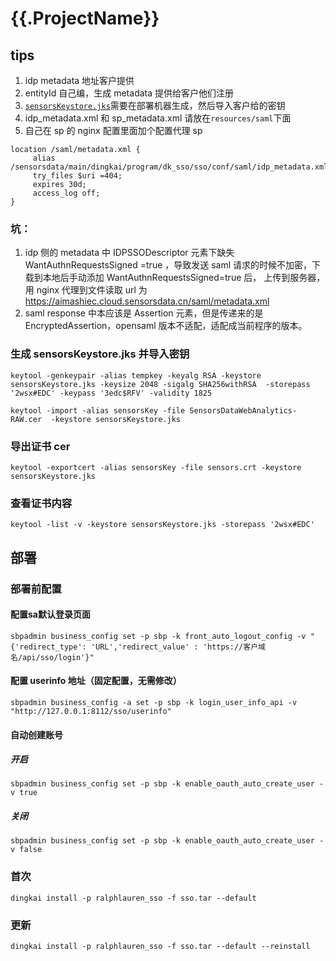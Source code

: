 # {{.ProjectName}}

## tips

1. idp metadata 地址客户提供
2. entityId 自己编，生成 metadata 提供给客户他们注册
3. [`sensorsKeystore.jks`](src/main/resources/saml/sensorsKeystore.jks)需要在部署机器生成，然后导入客户给的密钥
4. idp_metadata.xml 和 sp_metadata.xml 请放在`resources/saml`下面
5. 自己在 sp 的 nginx 配置里面加个配置代理 sp

```nginx
location /saml/metadata.xml {
     alias /sensorsdata/main/dingkai/program/dk_sso/sso/conf/saml/idp_metadata.xml;
     try_files $uri =404;
     expires 30d;
     access_log off;
}
```

### 坑：

1. idp 侧的 metadata 中 IDPSSODescriptor 元素下缺失 WantAuthnRequestsSigned =true
   ，导致发送 saml 请求的时候不加密，下载到本地后手动添加 WantAuthnRequestsSigned=true 后，
   上传到服务器，用 nginx 代理到文件读取 url 为 https://aimashiec.cloud.sensorsdata.cn/saml/metadata.xml
2. saml response 中本应该是 Assertion 元素，但是传递来的是 EncryptedAssertion，opensaml 版本不适配，适配成当前程序的版本。

### 生成 sensorsKeystore.jks 并导入密钥

```shell
keytool -genkeypair -alias tempkey -keyalg RSA -keystore sensorsKeystore.jks -keysize 2048 -sigalg SHA256withRSA  -storepass '2wsx#EDC' -keypass '3edc$RFV' -validity 1825

keytool -import -alias sensorsKey -file SensorsDataWebAnalytics-RAW.cer  -keystore sensorsKeystore.jks
```

### 导出证书 cer

```shell
keytool -exportcert -alias sensorsKey -file sensors.crt -keystore sensorsKeystore.jks
```

### 查看证书内容

```shell
keytool -list -v -keystore sensorsKeystore.jks -storepass '2wsx#EDC'

```

## 部署

### 部署前配置

#### 配置sa默认登录页面

```shell
sbpadmin business_config set -p sbp -k front_auto_logout_config -v "{'redirect_type': 'URL','redirect_value' : 'https://客户域名/api/sso/login'}"
```

#### 配置 userinfo 地址（固定配置，无需修改）

```shell
sbpadmin business_config -a set -p sbp -k login_user_info_api -v  "http://127.0.0.1:8112/sso/userinfo"
```

#### 自动创建账号

##### 开启

```shell
sbpadmin business_config set -p sbp -k enable_oauth_auto_create_user -v true
```

##### 关闭

```shell
sbpadmin business_config set -p sbp -k enable_oauth_auto_create_user -v false
```

### 首次

```shell
dingkai install -p ralphlauren_sso -f sso.tar --default

```

### 更新

```shell
dingkai install -p ralphlauren_sso -f sso.tar --default --reinstall
```